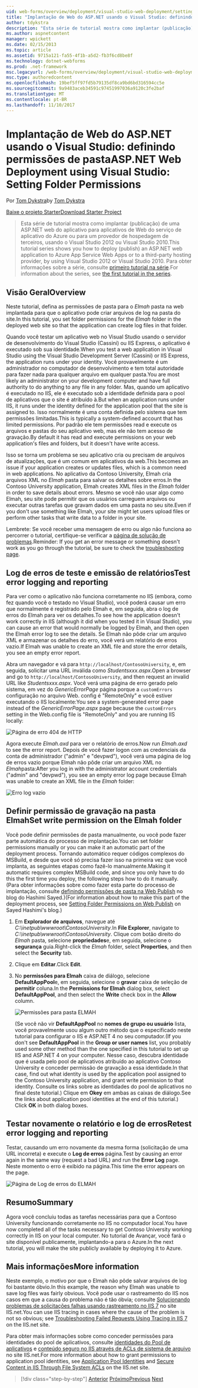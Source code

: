 ```yaml
---
uid: web-forms/overview/deployment/visual-studio-web-deployment/setting-folder-permissions
title: "Implantação de Web do ASP.NET usando o Visual Studio: definindo permissões de pasta | Microsoft Docs"
author: tdykstra
description: "Esta série de tutorial mostra como implantar (publicação) de uma ASP.NET web do aplicativo para aplicativos de Web do serviço de aplicativo do Azure ou para um provedor de hospedagem de terceiros, por usin..."
ms.author: aspnetcontent
manager: wpickett
ms.date: 02/15/2013
ms.topic: article
ms.assetid: 9715a121-fa55-4f1b-a5d2-fb3f6cd8be8f
ms.technology: dotnet-webforms
ms.prod: .net-framework
msc.legacyurl: /web-forms/overview/deployment/visual-studio-web-deployment/setting-folder-permissions
msc.type: authoredcontent
ms.openlocfilehash: 19bef5ff97fd5b79135df8ca9bd6bd316594cc5e
ms.sourcegitcommit: 9a9483aceb34591c97451997036a9120c3fe2baf
ms.translationtype: MT
ms.contentlocale: pt-BR
ms.lasthandoff: 11/10/2017
---
```

<a name="aspnet-web-deployment-using-visual-studio-setting-folder-permissions"></a><span data-ttu-id="dde43-103">Implantação de Web do ASP.NET usando o Visual Studio: definindo permissões de pasta</span><span class="sxs-lookup"><span data-stu-id="dde43-103">ASP.NET Web Deployment using Visual Studio: Setting Folder Permissions</span></span>
====================
<span data-ttu-id="dde43-104">Por [Tom Dykstra](https://github.com/tdykstra)</span><span class="sxs-lookup"><span data-stu-id="dde43-104">by [Tom Dykstra](https://github.com/tdykstra)</span></span>

[<span data-ttu-id="dde43-105">Baixe o projeto Starter</span><span class="sxs-lookup"><span data-stu-id="dde43-105">Download Starter Project</span></span>](http://go.microsoft.com/fwlink/p/?LinkId=282627)

> <span data-ttu-id="dde43-106">Esta série de tutorial mostra como implantar (publicação) de uma ASP.NET web do aplicativo para aplicativos de Web do serviço de aplicativo do Azure ou para um provedor de hospedagem de terceiros, usando o Visual Studio 2012 ou Visual Studio 2010.</span><span class="sxs-lookup"><span data-stu-id="dde43-106">This tutorial series shows you how to deploy (publish) an ASP.NET web application to Azure App Service Web Apps or to a third-party hosting provider, by using Visual Studio 2012 or Visual Studio 2010.</span></span> <span data-ttu-id="dde43-107">Para obter informações sobre a série, consulte [primeiro tutorial na série](introduction.md).</span><span class="sxs-lookup"><span data-stu-id="dde43-107">For information about the series, see [the first tutorial in the series](introduction.md).</span></span>


## <a name="overview"></a><span data-ttu-id="dde43-108">Visão Geral</span><span class="sxs-lookup"><span data-stu-id="dde43-108">Overview</span></span>

<span data-ttu-id="dde43-109">Neste tutorial, defina as permissões de pasta para o *Elmah* pasta na web implantada para que o aplicativo pode criar arquivos de log na pasta do site.</span><span class="sxs-lookup"><span data-stu-id="dde43-109">In this tutorial, you set folder permissions for the *Elmah* folder in the deployed web site so that the application can create log files in that folder.</span></span>

<span data-ttu-id="dde43-110">Quando você testar um aplicativo web no Visual Studio usando o servidor de desenvolvimento do Visual Studio (Cassini) ou IIS Express, o aplicativo é executado sob sua identidade.</span><span class="sxs-lookup"><span data-stu-id="dde43-110">When you test a web application in Visual Studio using the Visual Studio Development Server (Cassini) or IIS Express, the application runs under your identity.</span></span> <span data-ttu-id="dde43-111">Você provavelmente é um administrador no computador de desenvolvimento e tem total autoridade para fazer nada para qualquer arquivo em qualquer pasta.</span><span class="sxs-lookup"><span data-stu-id="dde43-111">You are most likely an administrator on your development computer and have full authority to do anything to any file in any folder.</span></span> <span data-ttu-id="dde43-112">Mas, quando um aplicativo é executado no IIS, ele é executado sob a identidade definida para o pool de aplicativos que o site é atribuído à.</span><span class="sxs-lookup"><span data-stu-id="dde43-112">But when an application runs under IIS, it runs under the identity defined for the application pool that the site is assigned to.</span></span> <span data-ttu-id="dde43-113">Isso normalmente é uma conta definida pelo sistema que tem permissões limitadas.</span><span class="sxs-lookup"><span data-stu-id="dde43-113">This is typically a system-defined account that has limited permissions.</span></span> <span data-ttu-id="dde43-114">Por padrão ele tem permissões read e execute os arquivos e pastas do seu aplicativo web, mas ele não tem acesso de gravação.</span><span class="sxs-lookup"><span data-stu-id="dde43-114">By default it has read and execute permissions on your web application's files and folders, but it doesn't have write access.</span></span>

<span data-ttu-id="dde43-115">Isso se torna um problema se seu aplicativo cria ou precisam de arquivos de atualizações, que é um comum em aplicativos da web.</span><span class="sxs-lookup"><span data-stu-id="dde43-115">This becomes an issue if your application creates or updates files, which is a common need in web applications.</span></span> <span data-ttu-id="dde43-116">No aplicativo da Contoso University, Elmah cria arquivos XML no *Elmah* pasta para salvar os detalhes sobre erros.</span><span class="sxs-lookup"><span data-stu-id="dde43-116">In the Contoso University application, Elmah creates XML files in the *Elmah* folder in order to save details about errors.</span></span> <span data-ttu-id="dde43-117">Mesmo se você não usar algo como Elmah, seu site pode permitir que os usuários carreguem arquivos ou executar outras tarefas que gravam dados em uma pasta no seu site.</span><span class="sxs-lookup"><span data-stu-id="dde43-117">Even if you don't use something like Elmah, your site might let users upload files or perform other tasks that write data to a folder in your site.</span></span>

<span data-ttu-id="dde43-118">Lembrete: Se você receber uma mensagem de erro ou algo não funciona ao percorrer o tutorial, certifique-se verificar a [página de solução de problemas](troubleshooting.md).</span><span class="sxs-lookup"><span data-stu-id="dde43-118">Reminder: If you get an error message or something doesn't work as you go through the tutorial, be sure to check the [troubleshooting page](troubleshooting.md).</span></span>

## <a name="test-error-logging-and-reporting"></a><span data-ttu-id="dde43-119">Log de erros de teste e emissão de relatórios</span><span class="sxs-lookup"><span data-stu-id="dde43-119">Test error logging and reporting</span></span>

<span data-ttu-id="dde43-120">Para ver como o aplicativo não funciona corretamente no IIS (embora, como fez quando você o testado no Visual Studio), você poderá causar um erro que normalmente é registrado pelo Elmah e, em seguida, abra o log de erros do Elmah para ver os detalhes.</span><span class="sxs-lookup"><span data-stu-id="dde43-120">To see how the application doesn't work correctly in IIS (although it did when you tested it in Visual Studio), you can cause an error that would normally be logged by Elmah, and then open the Elmah error log to see the details.</span></span> <span data-ttu-id="dde43-121">Se Elmah não pôde criar um arquivo XML e armazenar os detalhes do erro, você verá um relatório de erros vazio.</span><span class="sxs-lookup"><span data-stu-id="dde43-121">If Elmah was unable to create an XML file and store the error details, you see an empty error report.</span></span>

<span data-ttu-id="dde43-122">Abra um navegador e vá para `http://localhost/ContosoUniversity`, e, em seguida, solicitar uma URL inválida como *Studentsxxx.aspx*.</span><span class="sxs-lookup"><span data-stu-id="dde43-122">Open a browser and go to `http://localhost/ContosoUniversity`, and then request an invalid URL like *Studentsxxx.aspx*.</span></span> <span data-ttu-id="dde43-123">Você verá uma página de erro gerado pelo sistema, em vez do *GenericErrorPage* página porque a `customErrors` configuração no arquivo Web. config é "RemoteOnly" e você estiver executando o IIS localmente:</span><span class="sxs-lookup"><span data-stu-id="dde43-123">You see a system-generated error page instead of the *GenericErrorPage.aspx* page because the `customErrors` setting in the Web.config file is "RemoteOnly" and you are running IIS locally:</span></span>

![Página de erro 404 de HTTP](setting-folder-permissions/_static/image1.png)

<span data-ttu-id="dde43-125">Agora execute *Elmah.axd* para ver o relatório de erros.</span><span class="sxs-lookup"><span data-stu-id="dde43-125">Now run *Elmah.axd* to see the error report.</span></span> <span data-ttu-id="dde43-126">Depois de você fazer logon com as credenciais da conta de administrador (&quot;admin&quot; e &quot;devpwd&quot;), você verá uma página de log de erros vazio porque Elmah não pôde criar um arquivo XML no *Elmah*pasta:</span><span class="sxs-lookup"><span data-stu-id="dde43-126">After you log in with the administrator account credentials (&quot;admin&quot; and &quot;devpwd&quot;), you see an empty error log page because Elmah was unable to create an XML file in the *Elmah* folder:</span></span>

![Erro log vazio](setting-folder-permissions/_static/image2.png)

## <a name="set-write-permission-on-the-elmah-folder"></a><span data-ttu-id="dde43-128">Definir permissão de gravação na pasta Elmah</span><span class="sxs-lookup"><span data-stu-id="dde43-128">Set write permission on the Elmah folder</span></span>

<span data-ttu-id="dde43-129">Você pode definir permissões de pasta manualmente, ou você pode fazer parte automática do processo de implantação.</span><span class="sxs-lookup"><span data-stu-id="dde43-129">You can set folder permissions manually or you can make it an automatic part of the deployment process.</span></span> <span data-ttu-id="dde43-130">Tornando automático requer códigos complexos do MSBuild, e desde que você só precisa fazer isso na primeira vez que você implanta, as seguintes etapas como fazê-lo manualmente.</span><span class="sxs-lookup"><span data-stu-id="dde43-130">Making it automatic requires complex MSBuild code, and since you only have to do this the first time you deploy, the following steps how to do it manually.</span></span> <span data-ttu-id="dde43-131">(Para obter informações sobre como fazer esta parte do processo de implantação, consulte [definindo permissões de pasta na Web Publish](http://sedodream.com/2011/11/08/SettingFolderPermissionsOnWebPublish.aspx) no blog do Hashimi Sayed.)</span><span class="sxs-lookup"><span data-stu-id="dde43-131">(For information about how to make this part of the deployment process, see [Setting Folder Permissions on Web Publish](http://sedodream.com/2011/11/08/SettingFolderPermissionsOnWebPublish.aspx) on Sayed Hashimi's blog.)</span></span>

1. <span data-ttu-id="dde43-132">Em **Explorador de arquivos**, navegue até *C:\inetpub\wwwroot\ContosoUniversity*.</span><span class="sxs-lookup"><span data-stu-id="dde43-132">In **File Explorer**, navigate to *C:\inetpub\wwwroot\ContosoUniversity*.</span></span> <span data-ttu-id="dde43-133">Clique com botão direito do *Elmah* pasta, selecione **propriedades**e, em seguida, selecione o **segurança** guia.</span><span class="sxs-lookup"><span data-stu-id="dde43-133">Right-click the *Elmah* folder, select **Properties**, and then select the **Security** tab.</span></span>
2. <span data-ttu-id="dde43-134">Clique em **Editar**.</span><span class="sxs-lookup"><span data-stu-id="dde43-134">Click **Edit**.</span></span>
3. <span data-ttu-id="dde43-135">No **permissões para Elmah** caixa de diálogo, selecione **DefaultAppPool**e, em seguida, selecione o **gravar** caixa de seleção de **permitir** coluna.</span><span class="sxs-lookup"><span data-stu-id="dde43-135">In the **Permissions for Elmah** dialog box, select **DefaultAppPool**, and then select the **Write** check box in the **Allow** column.</span></span>

    ![Permissões para pasta ELMAH](setting-folder-permissions/_static/image3.png)

    <span data-ttu-id="dde43-137">(Se você não vir **DefaultAppPool** no **nomes de grupo ou usuário** lista, você provavelmente usou algum outro método que o especificado neste tutorial para configurar o IIS e ASP.NET 4 no seu computador.</span><span class="sxs-lookup"><span data-stu-id="dde43-137">(If you don't see **DefaultAppPool** in the **Group or user names** list, you probably used some other method than the one specified in this tutorial to set up IIS and ASP.NET 4 on your computer.</span></span> <span data-ttu-id="dde43-138">Nesse caso, descubra identidade que é usada pelo pool de aplicativos atribuído ao aplicativo Contoso University e conceder permissão de gravação a essa identidade.</span><span class="sxs-lookup"><span data-stu-id="dde43-138">In that case, find out what identity is used by the application pool assigned to the Contoso University application, and grant write permission to that identity.</span></span> <span data-ttu-id="dde43-139">Consulte os links sobre as identidades do pool de aplicativos no final deste tutorial.) Clique em **Okey** em ambas as caixas de diálogo.</span><span class="sxs-lookup"><span data-stu-id="dde43-139">See the links about application pool identities at the end of this tutorial.) Click **OK** in both dialog boxes.</span></span>

## <a name="retest-error-logging-and-reporting"></a><span data-ttu-id="dde43-140">Testar novamente o relatório e log de erros</span><span class="sxs-lookup"><span data-stu-id="dde43-140">Retest error logging and reporting</span></span>

<span data-ttu-id="dde43-141">Testar, causando um erro novamente da mesma forma (solicitação de uma URL incorreta) e execute o **Log de erros** página.</span><span class="sxs-lookup"><span data-stu-id="dde43-141">Test by causing an error again in the same way (request a bad URL) and run the **Error Log** page.</span></span> <span data-ttu-id="dde43-142">Neste momento o erro é exibido na página.</span><span class="sxs-lookup"><span data-stu-id="dde43-142">This time the error appears on the page.</span></span>

![Página de Log de erros do ELMAH](setting-folder-permissions/_static/image4.png)

## <a name="summary"></a><span data-ttu-id="dde43-144">Resumo</span><span class="sxs-lookup"><span data-stu-id="dde43-144">Summary</span></span>

<span data-ttu-id="dde43-145">Agora você concluiu todas as tarefas necessárias para que a Contoso University funcionando corretamente no IIS no computador local.</span><span class="sxs-lookup"><span data-stu-id="dde43-145">You have now completed all of the tasks necessary to get Contoso University working correctly in IIS on your local computer.</span></span> <span data-ttu-id="dde43-146">No tutorial de Avançar, você fará o site disponível publicamente, implantando-a para o Azure.</span><span class="sxs-lookup"><span data-stu-id="dde43-146">In the next tutorial, you will make the site publicly available by deploying it to Azure.</span></span>

## <a name="more-information"></a><span data-ttu-id="dde43-147">Mais informações</span><span class="sxs-lookup"><span data-stu-id="dde43-147">More information</span></span>

<span data-ttu-id="dde43-148">Neste exemplo, o motivo por que o Elmah não pôde salvar arquivos de log foi bastante óbvio.</span><span class="sxs-lookup"><span data-stu-id="dde43-148">In this example, the reason why Elmah was unable to save log files was fairly obvious.</span></span> <span data-ttu-id="dde43-149">Você pode usar o rastreamento do IIS nos casos em que a causa do problema não é tão óbvia; consulte [Solucionando problemas de solicitações falhas usando rastreamento no IIS 7](https://www.iis.net/learn/troubleshoot/using-failed-request-tracing/troubleshooting-failed-requests-using-tracing-in-iis) no site IIS.net.</span><span class="sxs-lookup"><span data-stu-id="dde43-149">You can use IIS tracing in cases where the cause of the problem is not so obvious; see [Troubleshooting Failed Requests Using Tracing in IIS 7](https://www.iis.net/learn/troubleshoot/using-failed-request-tracing/troubleshooting-failed-requests-using-tracing-in-iis) on the IIS.net site.</span></span>

<span data-ttu-id="dde43-150">Para obter mais informações sobre como conceder permissões para identidades do pool de aplicativos, consulte [identidades do Pool de aplicativos](https://www.iis.net/learn/manage/configuring-security/application-pool-identities) e [conteúdo seguro no IIS através de ACLs de sistema de arquivo](https://www.iis.net/learn/get-started/planning-for-security/secure-content-in-iis-through-file-system-acls) no site IIS.net.</span><span class="sxs-lookup"><span data-stu-id="dde43-150">For more information about how to grant permissions to application pool identities, see [Application Pool Identities](https://www.iis.net/learn/manage/configuring-security/application-pool-identities) and [Secure Content in IIS Through File System ACLs](https://www.iis.net/learn/get-started/planning-for-security/secure-content-in-iis-through-file-system-acls) on the IIS.net site.</span></span>

>[!div class="step-by-step"]
<span data-ttu-id="dde43-151">[Anterior](deploying-to-iis.md)
[Próximo](deploying-to-production.md)</span><span class="sxs-lookup"><span data-stu-id="dde43-151">[Previous](deploying-to-iis.md)
[Next](deploying-to-production.md)</span></span>
